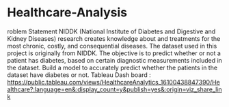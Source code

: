# Healthcare-Analysis
roblem Statement NIDDK (National Institute of Diabetes and Digestive and Kidney Diseases) research creates knowledge about and treatments for the most chronic, costly, and consequential diseases. The dataset used in this project is originally from NIDDK. The objective is to predict whether or not a patient has diabetes, based on certain diagnostic measurements included in the dataset. Build a model to accurately predict whether the patients in the dataset have diabetes or not.
Tableau Dash board : https://public.tableau.com/views/HealthcareAnalytics_16100438847390/Healthcare?:language=en&:display_count=y&publish=yes&:origin=viz_share_link

